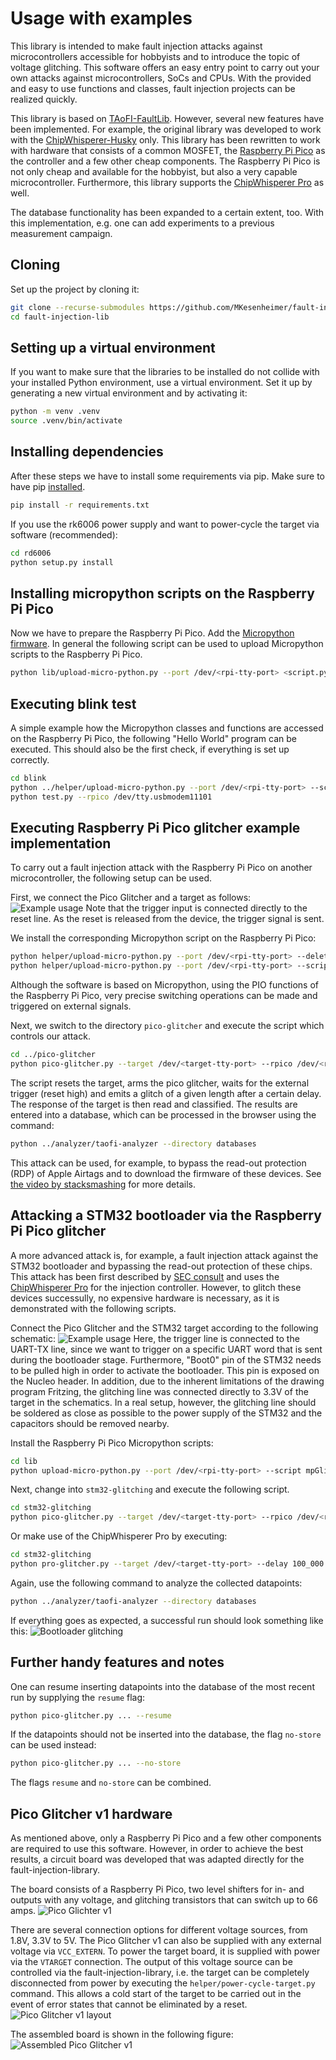 # Usage with examples

This library is intended to make fault injection attacks against microcontrollers accessible for hobbyists and to introduce the topic of voltage glitching.
This software offers an easy entry point to carry out your own attacks against microcontrollers, SoCs and CPUs.
With the provided and easy to use functions and classes, fault injection projects can be realized quickly.

This library is based on [TAoFI-FaultLib](https://github.com/raelize/TAoFI-FaultLib).
However, several new features have been implemented.
For example, the original library was developed to work with the [ChipWhisperer-Husky](https://rtfm.newae.com/Capture/ChipWhisperer-Husky/) only.
This library has been rewritten to work with hardware that consists of a common MOSFET, the [Raspberry Pi Pico](https://www.raspberrypi.com/products/raspberry-pi-pico/) as the controller and a few other cheap components.
The Raspberry Pi Pico is not only cheap and available for the hobbyist, but also a very capable microcontroller.
Furthermore, this library supports the [ChipWhisperer Pro](https://rtfm.newae.com/Capture/ChipWhisperer-Pro/) as well.

The database functionality has been expanded to a certain extent, too.
With this implementation, e.g. one can add experiments to a previous measurement campaign.

## Cloning

Set up the project by cloning it:
```bash
git clone --recurse-submodules https://github.com/MKesenheimer/fault-injection-library.git
cd fault-injection-lib
```

## Setting up a virtual environment

If you want to make sure that the libraries to be installed do not collide with your installed Python environment, use a virtual environment.
Set it up by generating a new virtual environment and by activating it:
```bash
python -m venv .venv
source .venv/bin/activate
```

## Installing dependencies

After these steps we have to install some requirements via pip.
Make sure to have pip [installed](https://docs.python.org/3/library/ensurepip.html).
```bash
pip install -r requirements.txt
```

If you use the rk6006 power supply and want to power-cycle the target via software (recommended):
```bash
cd rd6006
python setup.py install
```

## Installing micropython scripts on the Raspberry Pi Pico

Now we have to prepare the Raspberry Pi Pico.
Add the [Micropython firmware](https://projects.raspberrypi.org/en/projects/getting-started-with-the-pico/3).
In general the following script can be used to upload Micropython scripts to the Raspberry Pi Pico.
```bash
python lib/upload-micro-python.py --port /dev/<rpi-tty-port> <script.py>
```

## Executing blink test

A simple example how the Micropython classes and functions are accessed on the Raspberry Pi Pico, the following "Hello World" program can be executed.
This should also be the first check, if everything is set up correctly.
```bash
cd blink
python ../helper/upload-micro-python.py --port /dev/<rpi-tty-port> --script mpBlink.py
python test.py --rpico /dev/tty.usbmodem11101
```

## Executing Raspberry Pi Pico glitcher example implementation

To carry out a fault injection attack with the Raspberry Pi Pico on another microcontroller, the following setup can be used.

First, we connect the Pico Glitcher and a target as follows:
![Example usage](https://github.com/MKesenheimer/fault-injection-library/blob/master/schematics/example_bb.png)
Note that the trigger input is connected directly to the reset line.
As the reset is released from the device, the trigger signal is sent.

We install the corresponding Micropython script on the Raspberry Pi Pico:
```bash
python helper/upload-micro-python.py --port /dev/<rpi-tty-port> --delete-all
python helper/upload-micro-python.py --port /dev/<rpi-tty-port> --script lib/mpGlitcher.py
```
Although the software is based on Micropython, using the PIO functions of the Raspberry Pi Pico, very precise switching operations can be made and triggered on external signals.

Next, we switch to the directory `pico-glitcher` and execute the script which controls our attack.
```bash
cd ../pico-glitcher
python pico-glitcher.py --target /dev/<target-tty-port> --rpico /dev/<rpi-tty-port> --delay 1_000 2_000 --length 100 150
```
The script resets the target, arms the pico glitcher, waits for the external trigger (reset high) and emits a glitch of a given length after a certain delay.
The response of the target is then read and classified.
The results are entered into a database, which can be processed in the browser using the command:
```bash
python ../analyzer/taofi-analyzer --directory databases
```
This attack can be used, for example, to bypass the read-out protection (RDP) of Apple Airtags and to download the firmware of these devices.
See [the video by stacksmashing](https://www.youtube.com/watch?v=_E0PWQvW-14) for more details.


## Attacking a STM32 bootloader via the Raspberry Pi Pico glitcher

A more advanced attack is, for example, a fault injection attack against the STM32 bootloader and bypassing the read-out protection of these chips.
This attack has been first described by [SEC consult](https://sec-consult.com/blog/detail/secglitcher-part-1-reproducible-voltage-glitching-on-stm32-microcontrollers/) and uses the [ChipWhisperer Pro](https://rtfm.newae.com/Capture/ChipWhisperer-Pro/) for the injection controller.
However, to glitch these devices successully, no expensive hardware is necessary, as it is demonstrated with the following scripts.

Connect the Pico Glitcher and the STM32 target according to the following schematic:
![Example usage](https://github.com/MKesenheimer/fault-injection-library/blob/master/schematics/example2_bb.png)
Here, the trigger line is connected to the UART-TX line, since we want to trigger on a specific UART word that is sent during the bootloader stage.
Furthermore, "Boot0" pin of the STM32 needs to be pulled high in order to activate the bootloader.
This pin is exposed on the Nucleo header.
In addition, due to the inherent limitations of the drawing program Fritzing, the glitching line was connected directly to 3.3V of the target in the schematics.
In a real setup, however, the glitching line should be soldered as close as possible to the power supply of the STM32 and the capacitors should be removed nearby.

Install the Raspberry Pi Pico Micropython scripts:
```bash
cd lib
python upload-micro-python.py --port /dev/<rpi-tty-port> --script mpGlitcher.py
```
Next, change into `stm32-glitching` and execute the following script.
```bash
cd stm32-glitching
python pico-glitcher.py --target /dev/<target-tty-port> --rpico /dev/<rpi-tty-port> --delay 100_000 200_000 --length 100 150
```
Or make use of the ChipWhisperer Pro by executing:
```bash
cd stm32-glitching
python pro-glitcher.py --target /dev/<target-tty-port> --delay 100_000 200_000 --length 100 150
```

Again, use the following command to analyze the collected datapoints:
```bash
python ../analyzer/taofi-analyzer --directory databases
```

If everything goes as expected, a successful run should look something like this:
![Bootloader glitching](https://github.com/MKesenheimer/fault-injection-library/blob/master/stm32l0-glitching/images/bootloader-glitching.png)


## Further handy features and notes

One can resume inserting datapoints into the database of the most recent run by supplying the `resume` flag:
```bash
python pico-glitcher.py ... --resume
```

If the datapoints should not be inserted into the database, the flag `no-store` can be used instead:
```bash
python pico-glitcher.py ... --no-store
```
The flags `resume` and `no-store` can be combined.

## Pico Glitcher v1 hardware

As mentioned above, only a Raspberry Pi Pico and a few other components are required to use this software.
However, in order to achieve the best results, a circuit board was developed that was adapted directly for the fault-injection-library. 

The board consists of a Raspberry Pi Pico, two level shifters for in- and outputs with any voltage, and glitching transistors that can switch up to 66 amps.
![Pico Glichter v1](https://github.com/MKesenheimer/fault-injection-library/blob/master/schematics/pico-glitcher-v1_sch.png)

There are several connection options for different voltage sources, from 1.8V, 3.3V to 5V.
The Pico Glitcher v1 can also be supplied with any external voltage via `VCC_EXTERN`.
To power the target board, it is supplied with power via the `VTARGET` connection.
The output of this voltage source can be controlled via the fault-injection-library, i.e. the target can be completely disconnected from power by executing the `helper/power-cycle-target.py` command.
This allows a cold start of the target to be carried out in the event of error states that cannot be eliminated by a reset.
![Pico Glitcher v1 layout](https://github.com/MKesenheimer/fault-injection-library/blob/master/schematics/pico-glitcher-v1_brd.png)

The assembled board is shown in the following figure:
![Assembled Pico Glitcher v1](https://github.com/MKesenheimer/fault-injection-library/blob/master/schematics/finished.JPG)